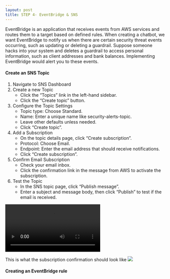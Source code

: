 ```yaml
---
layout: post
title: STEP 4- EventBridge & SNS
---
```


EventBridge is an application that receives events from AWS services and routes them to a target based on defined rules. When creating a chatbot, we want EventBridge to notify us when there are certain security threat events occurring, such as updating or deleting a guardrail. Suppose someone hacks into your system and deletes a guardrail to access personal information, such as client addresses and bank balances. Implementing EventBridge would alert you to these events.

#### Create an SNS Topic

1. Navigate to SNS Dashboard
2. Create a new Topic
   - Click the “Topics” link in the left-hand sidebar.
   - Click the “Create topic” button.
3. Configure the Topic Settings
   - Topic type: Choose Standard.
   - Name: Enter a unique name like security-alerts-topic.
   - Leave other defaults unless needed.
   - Click “Create topic”.
4. Add a Subscription
   - On the topic details page, click “Create subscription”.
   - Protocol: Choose Email.
   - Endpoint: Enter the email address that should receive notifications.
   - Click “Create subscription”.
5. Confirm Email Subscription
   - Check your email inbox.
   - Click the confirmation link in the message from AWS to activate the subscription.
6. Test the Topic
   - In the SNS topic page, click “Publish message”.
   - Enter a subject and message body, then click “Publish” to test if the email is received.

<video controls>
  <source src="{{ site.baseurl }}/assets/videos/create-sns-topic.mov" type="video/mp4">
</video>

This is what the subscription confirmation should look like
<img src="{{ site.baseurl }}/assets/images/sns.png">

#### Creating an EventBridge rule
